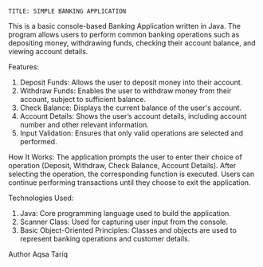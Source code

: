                                                                         TITLE: SIMPLE BANKING APPLICATION 
                                                                        
This is a basic console-based Banking Application written in Java. The program allows users to perform common banking operations such as depositing money, withdrawing funds, checking their account balance, and viewing account details.

Features:
1) Deposit Funds:     Allows the user to deposit money into their account.
2) Withdraw Funds:    Enables the user to withdraw money from their account, subject to sufficient balance.
3) Check Balance:     Displays the current balance of the user's account.
4) Account Details:   Shows the user’s account details, including account number and other relevant information.
5) Input Validation:  Ensures that only valid operations are selected and performed.
   
How It Works:
The application prompts the user to enter their choice of operation (Deposit, Withdraw, Check Balance, Account Details).
After selecting the operation, the corresponding function is executed.
Users can continue performing transactions until they choose to exit the application.

Technologies Used:
1) Java: Core programming language used to build the application.
2) Scanner Class: Used for capturing user input from the console.
3) Basic Object-Oriented Principles: Classes and objects are used to represent banking operations and customer details.

Author
Aqsa Tariq
